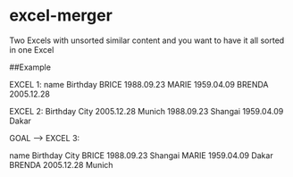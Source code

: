 # excel-merger
Two Excels with unsorted similar content and you want to have it all sorted in one Excel

##Example

EXCEL 1: 
name			Birthday
BRICE			1988.09.23
MARIE			1959.04.09
BRENDA		2005.12.28

EXCEL 2:
Birthday		City
2005.12.28	Munich
1988.09.23	Shangai
1959.04.09	Dakar


GOAL --> EXCEL 3:

name			Birthday		City
BRICE			1988.09.23	Shangai
MARIE			1959.04.09	Dakar
BRENDA		2005.12.28	Munich



